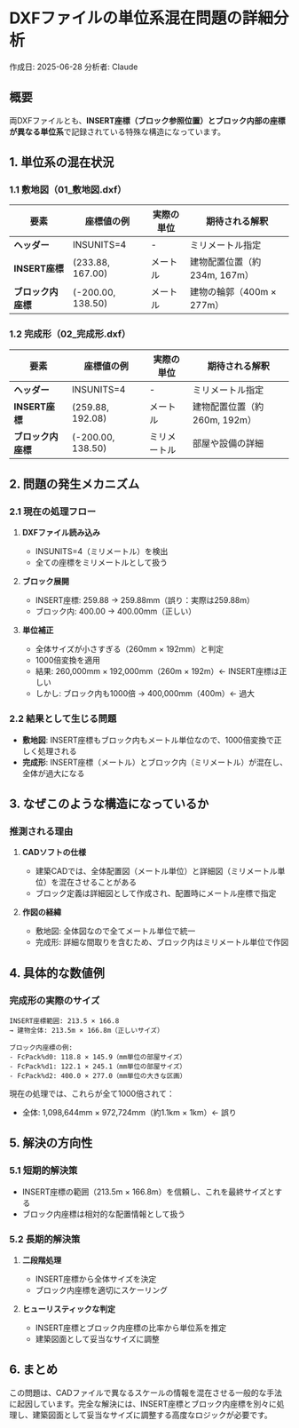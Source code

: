 # DXFファイルの単位系混在問題の詳細分析

作成日: 2025-06-28
分析者: Claude

## 概要

両DXFファイルとも、**INSERT座標（ブロック参照位置）とブロック内部の座標が異なる単位系**で記録されている特殊な構造になっています。

## 1. 単位系の混在状況

### 1.1 敷地図（01_敷地図.dxf）

| 要素 | 座標値の例 | 実際の単位 | 期待される解釈 |
|------|-----------|------------|----------------|
| **ヘッダー** | INSUNITS=4 | - | ミリメートル指定 |
| **INSERT座標** | (233.88, 167.00) | メートル | 建物配置位置（約234m, 167m） |
| **ブロック内座標** | (-200.00, 138.50) | メートル | 建物の輪郭（400m × 277m） |

### 1.2 完成形（02_完成形.dxf）

| 要素 | 座標値の例 | 実際の単位 | 期待される解釈 |
|------|-----------|------------|----------------|
| **ヘッダー** | INSUNITS=4 | - | ミリメートル指定 |
| **INSERT座標** | (259.88, 192.08) | メートル | 建物配置位置（約260m, 192m） |
| **ブロック内座標** | (-200.00, 138.50) | ミリメートル | 部屋や設備の詳細 |

## 2. 問題の発生メカニズム

### 2.1 現在の処理フロー

1. **DXFファイル読み込み**
   - INSUNITS=4（ミリメートル）を検出
   - 全ての座標をミリメートルとして扱う

2. **ブロック展開**
   - INSERT座標: 259.88 → 259.88mm（誤り：実際は259.88m）
   - ブロック内: 400.00 → 400.00mm（正しい）

3. **単位補正**
   - 全体サイズが小さすぎる（260mm × 192mm）と判定
   - 1000倍変換を適用
   - 結果: 260,000mm × 192,000mm（260m × 192m）← INSERT座標は正しい
   - しかし: ブロック内も1000倍 → 400,000mm（400m）← 過大

### 2.2 結果として生じる問題

- **敷地図**: INSERT座標もブロック内もメートル単位なので、1000倍変換で正しく処理される
- **完成形**: INSERT座標（メートル）とブロック内（ミリメートル）が混在し、全体が過大になる

## 3. なぜこのような構造になっているか

### 推測される理由

1. **CADソフトの仕様**
   - 建築CADでは、全体配置図（メートル単位）と詳細図（ミリメートル単位）を混在させることがある
   - ブロック定義は詳細図として作成され、配置時にメートル座標で指定

2. **作図の経緯**
   - 敷地図: 全体図なので全てメートル単位で統一
   - 完成形: 詳細な間取りを含むため、ブロック内はミリメートル単位で作図

## 4. 具体的な数値例

### 完成形の実際のサイズ

```
INSERT座標範囲: 213.5 × 166.8
→ 建物全体: 213.5m × 166.8m（正しいサイズ）

ブロック内座標の例:
- FcPack%d0: 118.8 × 145.9（mm単位の部屋サイズ）
- FcPack%d1: 122.1 × 245.1（mm単位の部屋サイズ）
- FcPack%d2: 400.0 × 277.0（mm単位の大きな区画）
```

現在の処理では、これらが全て1000倍されて：
- 全体: 1,098,644mm × 972,724mm（約1.1km × 1km）← 誤り

## 5. 解決の方向性

### 5.1 短期的解決策
- INSERT座標の範囲（213.5m × 166.8m）を信頼し、これを最終サイズとする
- ブロック内座標は相対的な配置情報として扱う

### 5.2 長期的解決策
1. **二段階処理**
   - INSERT座標から全体サイズを決定
   - ブロック内座標を適切にスケーリング

2. **ヒューリスティックな判定**
   - INSERT座標とブロック内座標の比率から単位系を推定
   - 建築図面として妥当なサイズに調整

## 6. まとめ

この問題は、CADファイルで異なるスケールの情報を混在させる一般的な手法に起因しています。完全な解決には、INSERT座標とブロック内座標を別々に処理し、建築図面として妥当なサイズに調整する高度なロジックが必要です。